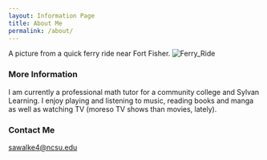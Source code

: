 ```yaml
---
layout: Information Page
title: About Me
permalink: /about/
---
```

A picture from a quick ferry ride near Fort Fisher.
![Ferry_Ride](https://user-images.githubusercontent.com/89091355/132261553-dc6a107a-29c7-4a13-9c32-551171a41f4c.jpg)

### More Information

I am currently a professional math tutor for a community college and Sylvan Learning. I enjoy playing and listening to music, reading books and manga as well as watching TV (moreso TV shows than movies, lately). 


### Contact Me

[sawalke4@ncsu.edu](mailto:sawalke4@ncsu.edu)
